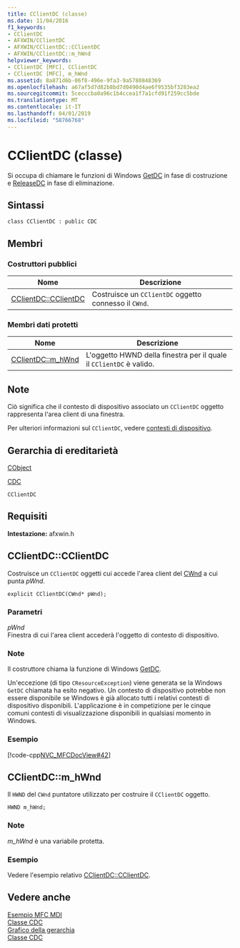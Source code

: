 ```yaml
---
title: CClientDC (classe)
ms.date: 11/04/2016
f1_keywords:
- CClientDC
- AFXWIN/CClientDC
- AFXWIN/CClientDC::CClientDC
- AFXWIN/CClientDC::m_hWnd
helpviewer_keywords:
- CClientDC [MFC], CClientDC
- CClientDC [MFC], m_hWnd
ms.assetid: 8a871d6b-06f8-496e-9fa3-9a5780848369
ms.openlocfilehash: a67af5d7d82b8bd7d0490d4ae6f9535bf3283ea2
ms.sourcegitcommit: 5cecccba0a96c1b4ccea1f7a1cfd91f259cc5bde
ms.translationtype: MT
ms.contentlocale: it-IT
ms.lasthandoff: 04/01/2019
ms.locfileid: "58766768"
---
```

# <a name="cclientdc-class"></a>CClientDC (classe)

Si occupa di chiamare le funzioni di Windows [GetDC](/windows/desktop/api/winuser/nf-winuser-getdc) in fase di costruzione e [ReleaseDC](/windows/desktop/api/winuser/nf-winuser-releasedc) in fase di eliminazione.

## <a name="syntax"></a>Sintassi

```
class CClientDC : public CDC
```

## <a name="members"></a>Membri

### <a name="public-constructors"></a>Costruttori pubblici

|Nome|Descrizione|
|----------|-----------------|
|[CClientDC::CClientDC](#cclientdc)|Costruisce un `CClientDC` oggetto connesso il `CWnd`.|

### <a name="protected-data-members"></a>Membri dati protetti

|Nome|Descrizione|
|----------|-----------------|
|[CClientDC::m_hWnd](#m_hwnd)|L'oggetto HWND della finestra per il quale il `CClientDC` è valido.|

## <a name="remarks"></a>Note

Ciò significa che il contesto di dispositivo associato un `CClientDC` oggetto rappresenta l'area client di una finestra.

Per ulteriori informazioni sul `CClientDC`, vedere [contesti di dispositivo](../../mfc/device-contexts.md).

## <a name="inheritance-hierarchy"></a>Gerarchia di ereditarietà

[CObject](../../mfc/reference/cobject-class.md)

[CDC](../../mfc/reference/cdc-class.md)

`CClientDC`

## <a name="requirements"></a>Requisiti

**Intestazione:** afxwin.h

##  <a name="cclientdc"></a>  CClientDC::CClientDC

Costruisce un `CClientDC` oggetti cui accede l'area client del [CWnd](../../mfc/reference/cwnd-class.md) a cui punta *pWnd*.

```
explicit CClientDC(CWnd* pWnd);
```

### <a name="parameters"></a>Parametri

*pWnd*<br/>
Finestra di cui l'area client accederà l'oggetto di contesto di dispositivo.

### <a name="remarks"></a>Note

Il costruttore chiama la funzione di Windows [GetDC](/windows/desktop/api/winuser/nf-winuser-getdc).

Un'eccezione (di tipo `CResourceException`) viene generata se la Windows `GetDC` chiamata ha esito negativo. Un contesto di dispositivo potrebbe non essere disponibile se Windows è già allocato tutti i relativi contesti di dispositivo disponibili. L'applicazione è in competizione per le cinque comuni contesti di visualizzazione disponibili in qualsiasi momento in Windows.

### <a name="example"></a>Esempio

[!code-cpp[NVC_MFCDocView#42](../../mfc/codesnippet/cpp/cclientdc-class_1.cpp)]

##  <a name="m_hwnd"></a>  CClientDC::m_hWnd

Il `HWND` del `CWnd` puntatore utilizzato per costruire il `CClientDC` oggetto.

```
HWND m_hWnd;
```

### <a name="remarks"></a>Note

*m_hWnd* è una variabile protetta.

### <a name="example"></a>Esempio

  Vedere l'esempio relativo [CClientDC::CClientDC](#cclientdc).

## <a name="see-also"></a>Vedere anche

[Esempio MFC MDI](../../overview/visual-cpp-samples.md)<br/>
[Classe CDC](../../mfc/reference/cdc-class.md)<br/>
[Grafico della gerarchia](../../mfc/hierarchy-chart.md)<br/>
[Classe CDC](../../mfc/reference/cdc-class.md)
